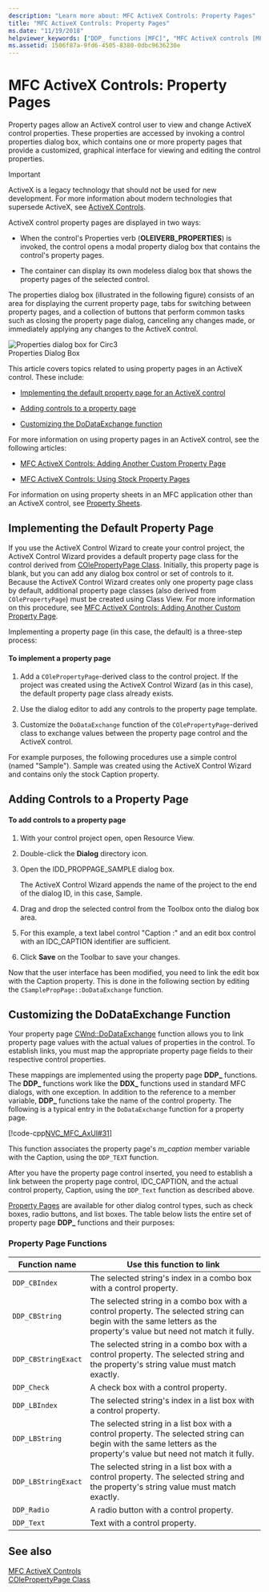 ```yaml
---
description: "Learn more about: MFC ActiveX Controls: Property Pages"
title: "MFC ActiveX Controls: Property Pages"
ms.date: "11/19/2018"
helpviewer_keywords: ["DDP_ functions [MFC]", "MFC ActiveX controls [MFC], properties", "property pages [MFC], MFC ActiveX controls", "DoDataExchange method [MFC]", "OLEIVERB_PROPERTIES", "CPropertyPageDialog class [MFC]", "MFC ActiveX controls [MFC], property pages"]
ms.assetid: 1506f87a-9fd6-4505-8380-0dbc9636230e
---
```

# MFC ActiveX Controls: Property Pages

Property pages allow an ActiveX control user to view and change ActiveX control properties. These properties are accessed by invoking a control properties dialog box, which contains one or more property pages that provide a customized, graphical interface for viewing and editing the control properties.

>[!IMPORTANT]
> ActiveX is a legacy technology that should not be used for new development. For more information about modern technologies that supersede ActiveX, see [ActiveX Controls](activex-controls.md).

ActiveX control property pages are displayed in two ways:

- When the control's Properties verb (**OLEIVERB_PROPERTIES**) is invoked, the control opens a modal property dialog box that contains the control's property pages.

- The container can display its own modeless dialog box that shows the property pages of the selected control.

The properties dialog box (illustrated in the following figure) consists of an area for displaying the current property page, tabs for switching between property pages, and a collection of buttons that perform common tasks such as closing the property page dialog, canceling any changes made, or immediately applying any changes to the ActiveX control.

![Properties dialog box for Circ3](../mfc/media/vc373i1.gif "Properties dialog box for Circ3") <br/>
Properties Dialog Box

This article covers topics related to using property pages in an ActiveX control. These include:

- [Implementing the default property page for an ActiveX control](#_core_implementing_the_default_property_page)

- [Adding controls to a property page](#_core_adding_controls_to_a_property_page)

- [Customizing the DoDataExchange function](#_core_customizing_the_dodataexchange_function)

For more information on using property pages in an ActiveX control, see the following articles:

- [MFC ActiveX Controls: Adding Another Custom Property Page](mfc-activex-controls-adding-another-custom-property-page.md)

- [MFC ActiveX Controls: Using Stock Property Pages](mfc-activex-controls-using-stock-property-pages.md)

For information on using property sheets in an MFC application other than an ActiveX control, see [Property Sheets](property-sheets-mfc.md).

## <a name="_core_implementing_the_default_property_page"></a> Implementing the Default Property Page

If you use the ActiveX Control Wizard to create your control project, the ActiveX Control Wizard provides a default property page class for the control derived from [COlePropertyPage Class](reference/colepropertypage-class.md). Initially, this property page is blank, but you can add any dialog box control or set of controls to it. Because the ActiveX Control Wizard creates only one property page class by default, additional property page classes (also derived from `COlePropertyPage`) must be created using Class View. For more information on this procedure, see [MFC ActiveX Controls: Adding Another Custom Property Page](mfc-activex-controls-adding-another-custom-property-page.md).

Implementing a property page (in this case, the default) is a three-step process:

#### To implement a property page

1. Add a `COlePropertyPage`-derived class to the control project. If the project was created using the ActiveX Control Wizard (as in this case), the default property page class already exists.

1. Use the dialog editor to add any controls to the property page template.

1. Customize the `DoDataExchange` function of the `COlePropertyPage`-derived class to exchange values between the property page control and the ActiveX control.

For example purposes, the following procedures use a simple control (named "Sample"). Sample was created using the ActiveX Control Wizard and contains only the stock Caption property.

## <a name="_core_adding_controls_to_a_property_page"></a> Adding Controls to a Property Page

#### To add controls to a property page

1. With your control project open, open Resource View.

1. Double-click the **Dialog** directory icon.

1. Open the IDD_PROPPAGE_SAMPLE dialog box.

   The ActiveX Control Wizard appends the name of the project to the end of the dialog ID, in this case, Sample.

1. Drag and drop the selected control from the Toolbox onto the dialog box area.

1. For this example, a text label control "Caption :" and an edit box control with an IDC_CAPTION identifier are sufficient.

1. Click **Save** on the Toolbar to save your changes.

Now that the user interface has been modified, you need to link the edit box with the Caption property. This is done in the following section by editing the `CSamplePropPage::DoDataExchange` function.

## <a name="_core_customizing_the_dodataexchange_function"></a> Customizing the DoDataExchange Function

Your property page [CWnd::DoDataExchange](reference/cwnd-class.md#dodataexchange) function allows you to link property page values with the actual values of properties in the control. To establish links, you must map the appropriate property page fields to their respective control properties.

These mappings are implemented using the property page **DDP_** functions. The **DDP_** functions work like the **DDX_** functions used in standard MFC dialogs, with one exception. In addition to the reference to a member variable, **DDP_** functions take the name of the control property. The following is a typical entry in the `DoDataExchange` function for a property page.

[!code-cpp[NVC_MFC_AxUI#31](codesnippet/cpp/mfc-activex-controls-property-pages_1.cpp)]

This function associates the property page's *m_caption* member variable with the Caption, using the `DDP_TEXT` function.

After you have the property page control inserted, you need to establish a link between the property page control, IDC_CAPTION, and the actual control property, Caption, using the `DDP_Text` function as described above.

[Property Pages](reference/property-pages-mfc.md) are available for other dialog control types, such as check boxes, radio buttons, and list boxes. The table below lists the entire set of property page **DDP_** functions and their purposes:

### Property Page Functions

|Function name|Use this function to link|
|-------------------|-------------------------------|
|`DDP_CBIndex`|The selected string's index in a combo box with a control property.|
|`DDP_CBString`|The selected string in a combo box with a control property. The selected string can begin with the same letters as the property's value but need not match it fully.|
|`DDP_CBStringExact`|The selected string in a combo box with a control property. The selected string and the property's string value must match exactly.|
|`DDP_Check`|A check box with a control property.|
|`DDP_LBIndex`|The selected string's index in a list box with a control property.|
|`DDP_LBString`|The selected string in a list box with a control property. The selected string can begin with the same letters as the property's value but need not match it fully.|
|`DDP_LBStringExact`|The selected string in a list box with a control property. The selected string and the property's string value must match exactly.|
|`DDP_Radio`|A radio button with a control property.|
|`DDP_Text`|Text with a control property.|

## See also

[MFC ActiveX Controls](mfc-activex-controls.md)<br/>
[COlePropertyPage Class](reference/colepropertypage-class.md)
